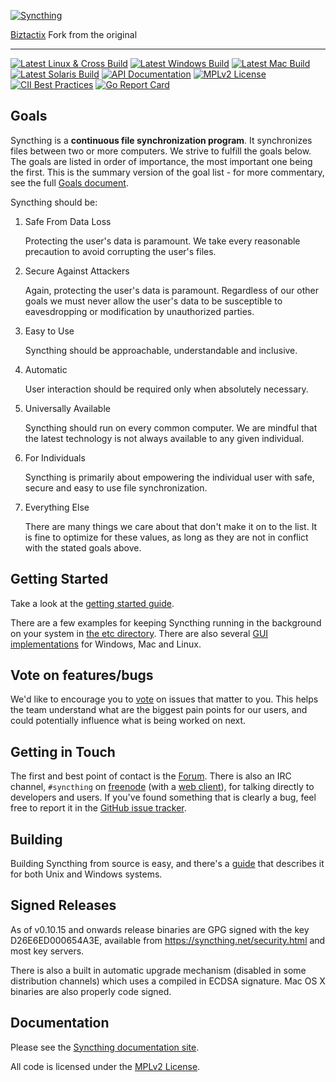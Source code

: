 [![Syncthing][14]][15]

<a href="https://biztactix.com.au">Biztactix</a> Fork from the original

---

[![Latest Linux & Cross Build](https://img.shields.io/jenkins/s/http/build.syncthing.net/syncthing.svg?style=flat-square&label=linux+%26+cross)](https://build.syncthing.net/job/syncthing/lastBuild/)
[![Latest Windows Build](https://img.shields.io/jenkins/s/http/build.syncthing.net/syncthing-windows.svg?style=flat-square&label=windows)](https://build.syncthing.net/job/syncthing/lastBuild/)
[![Latest Mac Build](https://img.shields.io/jenkins/s/http/build.syncthing.net/syncthing-mac.svg?style=flat-square&label=mac)](https://build.syncthing.net/job/syncthing/lastBuild/)
[![Latest Solaris Build](https://img.shields.io/jenkins/s/http/build.syncthing.net/syncthing-solaris.svg?style=flat-square&label=solaris)](https://build.syncthing.net/job/syncthing/lastBuild/)
[![API Documentation](https://img.shields.io/badge/api-Godoc-blue.svg?style=flat-square)](https://godoc.org/github.com/syncthing/syncthing)
[![MPLv2 License](https://img.shields.io/badge/license-MPLv2-blue.svg?style=flat-square)](https://www.mozilla.org/MPL/2.0/)
[![CII Best Practices](https://bestpractices.coreinfrastructure.org/projects/88/badge)](https://bestpractices.coreinfrastructure.org/projects/88)
[![Go Report Card](https://goreportcard.com/badge/github.com/syncthing/syncthing)](https://goreportcard.com/report/github.com/syncthing/syncthing)

## Goals

Syncthing is a **continuous file synchronization program**. It synchronizes
files between two or more computers. We strive to fulfill the goals below.
The goals are listed in order of importance, the most important one being
the first. This is the summary version of the goal list - for more
commentary, see the full [Goals document][13].

Syncthing should be:

1. Safe From Data Loss

   Protecting the user's data is paramount. We take every reasonable
   precaution to avoid corrupting the user's files.

2. Secure Against Attackers

   Again, protecting the user's data is paramount. Regardless of our other
   goals we must never allow the user's data to be susceptible to
   eavesdropping or modification by unauthorized parties.

3. Easy to Use

   Syncthing should be approachable, understandable and inclusive.

4. Automatic

   User interaction should be required only when absolutely necessary.

5. Universally Available

   Syncthing should run on every common computer. We are mindful that the
   latest technology is not always available to any given individual.

6. For Individuals

   Syncthing is primarily about empowering the individual user with safe,
   secure and easy to use file synchronization.

7. Everything Else

   There are many things we care about that don't make it on to the list. It
   is fine to optimize for these values, as long as they are not in conflict
   with the stated goals above.

## Getting Started

Take a look at the [getting started guide][2].

There are a few examples for keeping Syncthing running in the background
on your system in [the etc directory][3]. There are also several [GUI
implementations][11] for Windows, Mac and Linux.

## Vote on features/bugs

We'd like to encourage you to [vote][12] on issues that matter to you.
This helps the team understand what are the biggest pain points for our users, and could potentially influence what is being worked on next.

## Getting in Touch

The first and best point of contact is the [Forum][8]. There is also an IRC
channel, `#syncthing` on [freenode][4] (with a [web client][9]), for talking
directly to developers and users. If you've found something that is clearly a
bug, feel free to report it in the [GitHub issue tracker][10].

## Building

Building Syncthing from source is easy, and there's a [guide][5]
that describes it for both Unix and Windows systems.

## Signed Releases

As of v0.10.15 and onwards release binaries are GPG signed with the key
D26E6ED000654A3E, available from https://syncthing.net/security.html and
most key servers.

There is also a built in automatic upgrade mechanism (disabled in some
distribution channels) which uses a compiled in ECDSA signature. Mac OS
X binaries are also properly code signed.

## Documentation

Please see the [Syncthing documentation site][6].

All code is licensed under the [MPLv2 License][7].

[1]: https://docs.syncthing.net/specs/bep-v1.html
[2]: https://docs.syncthing.net/intro/getting-started.html
[3]: https://github.com/syncthing/syncthing/blob/master/etc
[4]: https://www.freenode.net/
[5]: https://docs.syncthing.net/dev/building.html
[6]: https://docs.syncthing.net/
[7]: https://github.com/syncthing/syncthing/blob/master/LICENSE
[8]: https://forum.syncthing.net/
[9]: https://kiwiirc.com/client/irc.freenode.net/#syncthing
[10]: https://github.com/syncthing/syncthing/issues
[11]: https://docs.syncthing.net/users/contrib.html#gui-wrappers
[12]: https://www.bountysource.com/teams/syncthing/issues
[13]: https://github.com/syncthing/syncthing/blob/master/GOALS.md
[14]: assets/logo-text-128.png
[15]: https://syncthing.net/ 
